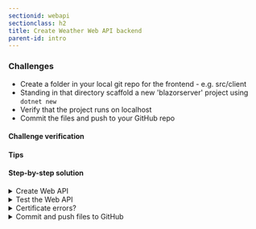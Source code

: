 ```yaml
---
sectionid: webapi
sectionclass: h2
title: Create Weather Web API backend
parent-id: intro
---
```


### Challenges
* Create a folder in your local git repo for the frontend - e.g. src/client
* Standing in that directory scaffold a new 'blazorserver' project using `dotnet new`
* Verify that the project runs on localhost
* Commit the files and push to your GitHub repo


#### Challenge verification

#### Tips

#### Step-by-step solution

<details>
<summary>Create Web API</summary>

Run the following commands:

```sh
..\[repo name]\src\client> cd ..
..\[repo name]\src> mkdir server
..\[repo name]\src> cd .\server\
..\[repo name]\src\server> dotnet new webapi
..\[repo name]\src\server> dotnet run
```

</details>

<details>
<summary>Test the Web API</summary>
Access the new web api from your browser on http://localhost:5000/weatherforecast

You can also test this from command line - depending on your shell, either wget, curl or Invoke-WebRequest. For example:

```sh
..\[repo name]\src\server> curl https://localhost:5001/weatherforecast
```

```powershell
..\[repo name]\src\server> Invoke-WebRequest http://localhost:5000/weatherforecast
```

You should see an output similar to this (probably more compressed depending on your tool):

```json
[
    {
        "date": "2019-12-24T07:05:54.4477534+01:00",
        "temperatureC": 42,
        "temperatureF": 107,
        "summary": "Scorching"
    },
    {
        "date": "2019-12-25T07:05:54.4477888+01:00",
        "temperatureC": 54,
        "temperatureF": 129,
        "summary": "Freezing"
    },
    {
        "date": "2019-12-26T07:05:54.4477895+01:00",
        "temperatureC": 45,
        "temperatureF": 112,
        "summary": "Cool"
    },
    {
        "date": "2019-12-27T07:05:54.4477898+01:00",
        "temperatureC": -20,
        "temperatureF": -3,
        "summary": "Hot"
    },
    {
        "date": "2019-12-28T07:05:54.4477901+01:00",
        "temperatureC": 26,
        "temperatureF": 78,
        "summary": "Bracing"
    }
]
```
</details>

<details>
<summary>Certificate errors?</summary>
If you get a certificate error, you can either trust the dev cert, if you have permissions to do so.

```sh
..\[repo name]\src\server> dotnet dev-certs https --trust
```

Or you can run the commands in "ignore" mode:

```sh
..\[repo name]\src\server> curl --ignore https://localhost:5001/weatherforecast
```

```powershell
..\[repo name]\src\server> Invoke-WebRequest -SkipCertificateCheck http://localhost:5000/weatherforecast
```

</details>

<details>
<summary>Commit and push files to GitHub</summary>

Stage and commit your files. Push them to your GitHub repo.

```sh
..\[repo name]\src\server> git add .
..\[repo name]\src\server> git commit -m 'Weather Web API'
..\[repo name]\src\server> git push
```
</details>
